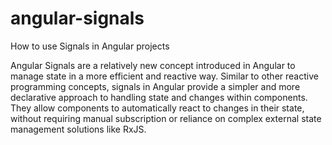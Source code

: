 # angular-signals
How to use Signals in Angular projects

Angular Signals are a relatively new concept introduced in Angular to manage state in a more efficient and reactive way. Similar to other reactive programming concepts, signals in Angular provide a simpler and more declarative approach to handling state and changes within components. They allow components to automatically react to changes in their state, without requiring manual subscription or reliance on complex external state management solutions like RxJS.
